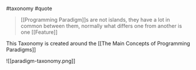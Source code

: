 #taxonomy #quote

> [[Programming Paradigm]]s are not islands, they have a lot in common between them, normally what differs one from another is one [[Feature]]

This Taxonomy is created around the [[The Main Concepts of Programming Paradigms]]

![[paradigm-taxonomy.png]]